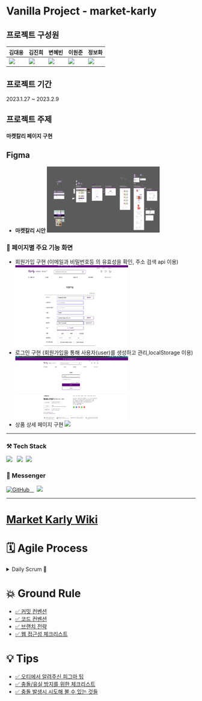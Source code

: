# Vanilla Project - market-karly 

## 프로젝트 구성원

| 김대웅                                                                                                                        | 김진희                                                                                                                       | 변혜빈                                                                                                                       | 이원준                                                                                                                  | 정보화                                                                                                                           |
| ----------------------------------------------------------------------------------------------------------------------------- | ---------------------------------------------------------------------------------------------------------------------------- | ---------------------------------------------------------------------------------------------------------------------------- | ----------------------------------------------------------------------------------------------------------------------- | -------------------------------------------------------------------------------------------------------------------------------- |
| <a href="https://github.com/CALKO9611"><img src="https://avatars.githubusercontent.com/u/89835647?s=70&v=4" width="150"/></a> | <a href="https://github.com/kyuran6"><img src="https://avatars.githubusercontent.com/u/119389578?s=70&v=4" width="150"/></a> | <a href="https://github.com/HYBEN09"><img src="https://avatars.githubusercontent.com/u/104710243?s=70&v=4" width="150"/></a> | <a href="https://github.com/copiCat0"><img src="https://avatars.githubusercontent.com/u/80018207?v=4" width="150"/></a> | <a href="https://github.com/bellaru2022"><img src="https://avatars.githubusercontent.com/u/108967196?s=70&v=4" width="150"/></a> |

## 프로젝트 기간

2023.1.27 ~ 2023.2.9

## 프로젝트 주제

#### 마켓칼리 페이지 구현

## Figma

- **마켓칼리 시안**
  <img src="./client/assets/finish/피그마 전체적인 부분 시안.png" width="300"/>

### 📌 페이지별 주요 기능 화면

- 회원가입 구현 (이메일과 비밀번호등 의 유효성을 확인, 주소 검색 api 이용)
  <img src="./client/assets/finish/회원가입 구현.gif" width="300"/>
- 로그인 구현 (회원가입을 통해 사용자(user)를 생성하고 관리,localStorage 이용)
  <img src="./client/assets/finish/로그인 구현.gif" width="300"/>
- 상품 상세 페이지 구현
  <img src="./client/assets/finish/프로덕트 리스트.gif" width="300"/>

---

<h3> ⚒️ Tech Stack  </h3>
<p>
 <img src="https://img.shields.io/badge/HTML5-E34F26?style=flat-square&logo=HTML5&logoColor=white"/></a> &nbsp 
   <img src="https://img.shields.io/badge/css-1572B6?style=flat-square&logo=css3&logoColor=white"/></a>&nbsp 
  <img src="https://img.shields.io/badge/Javascript-ffb13b?style=flat-square&logo=javascript&logoColor=white"/></a>&nbsp 
</p>

<h3> 🔖 Messenger  </h3>

<p>
  <a href = "https://github.com/likelion-LAB12-VainillaProject/market-karly"><img alt="GitHub" src ="https://img.shields.io/badge/GitHub-181717.svg?&style=for-the-badge&logo=GitHub&logoColor=white"/> &nbsp 
</a> &nbsp 
  <img src="https://img.shields.io/badge/Discord-5865F2?style=flat-square&logo=discord&logoColor=white"/></a>&nbsp 
 
</p>

---

<h1 > <a href="https://github.com/likelion-LAB12-VainillaProject/market-karly/wiki">Market Karly Wiki</a> </h1>

<h1> 🗓️ Agile Process </h1>

<details> 
<summary>
Daily Scrum 🌱</summary>
<ul>
<li><a href="https://github.com/likelion-LAB12-VainillaProject/market-karly/wiki/2023.01.27-%EA%B8%88">2023.01.27.금</a></li>
<li><a href="https://github.com/likelion-LAB12-VainillaProject/market-karly/wiki/2023.01.29-%EB%8D%B0%EC%9D%BC%EB%A6%AC-%ED%9A%8C%EA%B3%A0">2023.01.29.일</a></li>

<li><a href="https://github.com/likelion-LAB12-VainillaProject/market-karly/wiki/2023.01.30-%EB%8D%B0%EC%9D%BC%EB%A6%AC-%ED%9A%8C%EA%B3%A0">2023.01.30.월</a></li>

<li><a href="https://github.com/likelion-LAB12-VainillaProject/market-karly/wiki/2023.01.31-%EB%8D%B0%EC%9D%BC%EB%A6%AC-%ED%9A%8C%EA%B3%A0">2023.01.31.화</a></li>

<li><a href="https://github.com/likelion-LAB12-VainillaProject/market-karly/wiki/2023.02.01-%EB%8D%B0%EC%9D%BC%EB%A6%AC-%ED%9A%8C%EA%B3%A0">2023.02.01.수</a></li>

<li><a href="https://github.com/likelion-LAB12-VainillaProject/market-karly/wiki/2023.02.02-%EB%8D%B0%EC%9D%BC%EB%A6%AC-%ED%9A%8C%EA%B3%A0">2023.02.02.목</a></li>

<li><a href="https://github.com/likelion-LAB12-VainillaProject/market-karly/wiki/2023.02.03-%EB%8D%B0%EC%9D%BC%EB%A6%AC-%ED%9A%8C%EA%B3%A0">2023.02.03.금</a></li>

<li><a href="https://github.com/likelion-LAB12-VainillaProject/market-karly/wiki/2023.02.04-%EB%8D%B0%EC%9D%BC%EB%A6%AC%ED%9A%8C%EA%B3%A0">2023.02.04.토</a></li>

<li><a href="https://github.com/likelion-LAB12-VainillaProject/market-karly/wiki/2023.02.05-%EB%8D%B0%EC%9D%BC%EB%A6%AC%ED%9A%8C%EA%B3%A0">2023.02.05.일</a></li>

<li><a href="https://github.com/likelion-LAB12-VainillaProject/market-karly/wiki/2023.02.06-%EB%8D%B0%EC%9D%BC%EB%A6%AC-%ED%9A%8C%EA%B3%A0">2023.02.06.월</a></li>

<li><a href="https://github.com/likelion-LAB12-VainillaProject/market-karly/wiki/2023.02.07-%EB%8D%B0%EC%9D%BC%EB%A6%AC-%ED%9A%8C%EA%B3%A0">2023.02.07.화</a></li>

<li><a href="https://github.com/likelion-LAB12-VainillaProject/market-karly/wiki/2023.02.08-%EB%A7%88%EC%A7%80%EB%A7%89-%ED%9A%8C%EA%B3%A0">2023.02.08.수</a></li>

</ul>
</details>

<h1> 💥 Ground Rule </h1>
<ul>
<li><a href="https://github.com/likelion-LAB12-VainillaProject/market-karly/wiki/%EC%BB%A4%EB%B0%8B-%EC%BB%A8%EB%B2%A4%EC%85%98-(Commit-Convention)">✅ 커밋 컨벤션</a></li>
<li><a href="https://github.com/likelion-LAB12-VainillaProject/market-karly/wiki/%EC%BD%94%EB%93%9C-%EC%BB%A8%EB%B2%A4%EC%85%98-(Code-Convention)">✅ 코드 컨벤션</a></li>
<li><a href="https://github.com/likelion-LAB12-VainillaProject/market-karly/wiki/%EB%B8%8C%EB%9E%9C%EC%B9%98-%EC%A0%84%EB%9E%B5-(Git-Flow)">✅ 브랜치 전략</a></li>
<li><a href="https://github.com/likelion-LAB12-VainillaProject/market-karly/wiki/%EC%9B%B9-%EC%A0%91%EA%B7%BC%EC%84%B1-%EC%B2%B4%ED%81%AC%EB%A6%AC%EC%8A%A4%ED%8A%B8">✅ 웹 접근성 체크리스트</a></li>
</ul>

<h1> 💡 Tips</h1>
<ul>

<li><a href ="https://github.com/likelion-LAB12-VainillaProject/market-karly/wiki/%EA%B0%84%EB%8B%A8%ED%95%9C-%ED%94%BC%EA%B7%B8%EB%A7%88-Tip">✅ 오티에서 알려주신 피그마 팁</a></li>
<li><a href ="https://github.com/likelion-LAB12-VainillaProject/market-karly/wiki/%EC%B6%A9%EB%8F%8C-%EC%9C%A0%EC%8B%A4-%EB%B0%A9%EC%A7%80%EB%A5%BC-%EC%9C%84%ED%95%9C-%EC%B2%B4%ED%81%AC%EB%A6%AC%EC%8A%A4%ED%8A%B8-,-git-flow-%EB%AA%85%EB%A0%B9%EC%96%B4-%EC%A0%95%EB%A6%AC">✅ 충돌/유실 방지를 위한 체크리스트</a></li>
<li><a href ="https://github.com/likelion-LAB12-VainillaProject/market-karly/wiki/%EC%B6%A9%EB%8F%8C-%EC%8B%9C%EC%97%90-%EC%8B%9C%EB%8F%84%ED%95%B4-%EB%B3%BC-%EC%88%98-%EC%9E%88%EB%8A%94-%EA%B2%83%EB%93%A4!">✅ 충돌 발생시 시도해 볼 수 있는 것들</a></li>
</ul>
